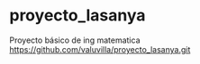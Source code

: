 # proyecto_lasanya
Proyecto básico de ing matematica
 https://github.com/valuvilla/proyecto_lasanya.git

